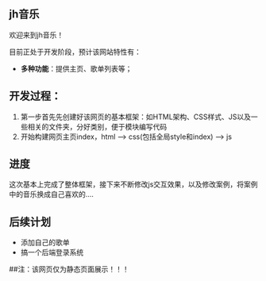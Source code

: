 ﻿## jh音乐
欢迎来到jh音乐！

目前正处于开发阶段，预计该网站特性有：
- **多种功能**：提供主页、歌单列表等；

## 开发过程：
1. 第一步首先先创建好该网页的基本框架：如HTML架构、CSS样式、JS以及一些相关的文件夹，分好类别，便于模块编写代码
2. 开始构建网页主页index，html ——> css(包括全局style和index) ——> js


## 进度
这次基本上完成了整体框架，接下来不断修改js交互效果，以及修改案例，将案例中的音乐换成自己喜欢的....

## 后续计划
- 添加自己的歌单
- 搞一个后端登录系统

##注：该网页仅为静态页面展示！！！
